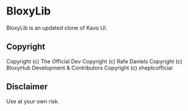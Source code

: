# BloxyLib
BloxyLib is an updated clone of Kavo UI.

## Copyright
Copyright (c) The Official Dev
Copyright (c) Rafe Daniels
Copyright (c) BloxyHub Development & Contributors
Copyright (c) xheptcofficial

## Disclaimer
Use at your own risk.
